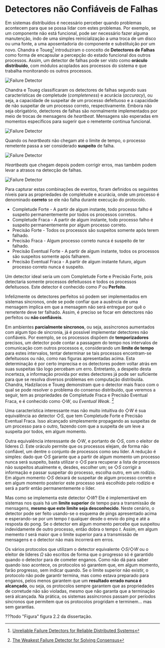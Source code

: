 # Detectores não Confiáveis de Falhas
Em sistemas distribuídos é necessário perceber quando problemas acontecem para que se possa lidar com estes problemas.
Por exemplo, se um componente não está funcional, pode ser necessário fazer alguma manutenção, indo de uma simples reinicialização a uma troca de um disco ou uma fonte, a uma aposentadoria do componente e substituição por um novo.
Chandra e Toueg[^CT96] introduziram o conceito de **Detectores de Falhas** como forma de encapsular a percepção do estado funcional dos outros processos.
Assim, um detector de falhas pode ser visto como **oráculo distribuído**, com módulos acoplados aos processos do sistema e que trabalha monitorando os outros processos.

[^CT96]: [Unreliable Failure Detectors for Reliable Distributed Systems](https://www.cs.utexas.edu/~lorenzo/corsi/cs380d/papers/p225-chandra.pdf)

![Failure Detector](../../drawings/failure_detector.drawio#0)


Chandra e Toueg classificaram os detectores de falhas segundo suas características de completude (*completeness*) e acurácia (*accuracy*), ou seja, a capacidade de suspeitar de um processo defeituoso e a capacidade de não suspeitar de um processo correto, respectivamente. 
Embora não seja obrigatório, detectores de falhas são normalmente implementados por meio de trocas de mensagens de *heartbeat*.
Mensagens são esperadas em momentos específicos para sugerir que o remetente continua funcional.

![Failure Detector](../../drawings/failure_detector.drawio#1)

Quando os *heartbeats* não chegam até o limite de tempo, o processo remetente passa a ser considerado **suspeito** de falha.

![Failure Detector](../../drawings/failure_detector.drawio#2)

*Heartbeats*  que chegam depois podem corrigir erros, mas também podem levar a atrasos na detecção de falhas.

![Failure Detector](../../drawings/failure_detector.drawio#3)


Para capturar estas combinações de eventos, foram definidos os seguintes níveis para as propriedades de completude e acurácia, onde um processo é denominado **correto** se ele não falha durante execução do protocolo.

* Completude Forte - A partir de algum instante, todo processo falho é suspeito permanentemente por todos os processos corretos.
* Completude Fraca - A partir de algum instante, todo processo falho é suspeito permanentemente por algum processo correto.
* Precisão Forte - Todos os processos são suspeitos somente após terem falhado.
* Precisão Fraca - Algum processo correto nunca é suspeito de ter falhado.
* Precisão Eventual Forte - A partir de algum instante, todos os processos são suspeitos somente após falharem.
* Precisão Eventual Fraca - A partir de algum instante futuro, algum processo correto nunca é suspeito.

Um detector ideal seria um com Completude Forte e Precisão Forte, pois detectaria somente processos defeituosos e todos os processos defeituosos.
Este detector é conhecido como $P$ ou **Perfeito**.

Infelizmente os detectores perfeitos só podem ser implementados em sistemas síncronos, onde se pode confiar que a ausência de uma mensagem implica em que a mensagem não será entregue por quê o remetente deve ter falhado.
Assim, é preciso se focar em detectores não perfeitos ou **não confiáveis**.

Em ambientes **parcialmente síncronos**, ou seja, assíncronos aumentados com algum tipo de sincronia, já é possível implementar detectores não confiáveis.
Por exemplo, se os processos dispõem de **temporizadores** precisos, um detector pode contar a passagem do tempo nos intervalos de comunicação com outros processos e, considerando um **limite de tempo** para estes intervalos, tentar determinar se tais processos encontram-se defeituosos ou não, como nas figuras apresentadas acima.
Esta determinação é por certo imprecisa e os detectores podem voltar atrás em suas suspeitas tão logo percebam um erro. 
Entretanto, a despeito desta incerteza, a informação provida por estes detectores já pode ser suficiente para que se resolva diversos problemas em computação distribuída.
Chandra, Hadzilacos e Toueg  demonstram que o detector mais fraco com o qual se pode resolver o problema do consenso distribuído, que veremos a seguir, tem as propriedades de Completude Fraca e Precisão Eventual Fraca, e é conhecido como $\Diamond W$, ou *Eventual Weak*. [^CHT96]

Uma característica interessante mas não muito intuitiva do $\Diamond W$ é sua equivalência ao detector $\Diamond S$, que tem Completude Forte e Precisão Eventual Fraca. Isso alcançado simplesmente propagando as suspeitas de um processo para o outro, fazendo com que a suspeita de um leve a suspeita por todos, em algum momento.

Outra equivalência interessante de $\Diamond W$, e portanto de $\Diamond S$, com o eleitor de líderes $\Omega$.
Este oráculo permite que os processos elejam, de forma não confiável, um dentre o conjunto de processos como seu líder.
A redução é simples: dado que $\Diamond S$ garante que a partir de algum momento um processo nunca será suspeito, basta utilizar o $\Diamond S$ para recuperar a lista de processos não suspeitos atualmente e, desdes, escolher um; se $\Diamond S$ corrigir a informação e passar suspeitar do processo, escolha outro, em um rodízio. Em algum momento $\Diamond S$ deixará de suspeitar de algum processo correto e em algum momento posterior este processo será escolhido pelo rodízio e será a partir então permanentemente o líder.

Mas como se implementa este detector $\Diamond W$? Ele é implementável em sistemas nos quais há um **limite superior** de tempo para a transmissão de mensagens, **mesmo que este limite seja desconhecido**. Neste cenário, o detector pode ser feito usando-se o esquema de pings apresentado acima e esperando-se por um tempo $t$ qualquer desde o envio do ping e até a resposta do pong.
Se o detector em algum momento percebe que suspeitou indevidamente de outro processo, então dobra o tempo $t$.
Assim, em algum memento $t$ será maior que o limite superior para a transmissão de mensagens e o detector não mais incorrerá em erros.

Os vários protocolos que utilizam o detector equivalente $\Diamond S$/$\Diamond W$ ou o eleitor de líderes $\Omega$ são escritos de forma que o progresso só é garantido quando o detector para de cometer enganos.
Como não dá para saber quando isso acontece, os protocolos só garantem que, em algum momento, farão progresso, sem indicar quando. 
Se o limite superior não existir, o protocolo não pode garantir termina, mas como estava preparado para enganos, pelos menos garantem que um **resultado errado nunca é alcançado**, ou seja, os protocolos sempre garantem que as propriedades de corretude não são violadas, mesmo que não garanta que a terminação será alcançada.
Na prática, os sistemas assíncronos passam por períodos síncronos que permitem que os protocolos progridam e terminem... mas sem garantias.

[^CHT96]: [The Weakest Failure Detector for Solving Consensus](https://www.cs.utexas.edu/~lorenzo/corsi/cs380d/papers/weakestfd.pdf)

???todo "Figura"
    figura 2.2 da dissertação.